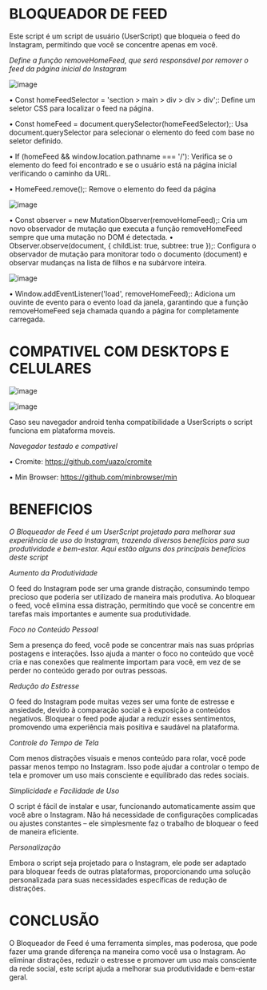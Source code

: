 # BLOQUEADOR DE FEED

Este script é um script de usuário (UserScript) que bloqueia o feed do Instagram, permitindo que você se concentre apenas em você.

*Define a função removeHomeFeed, que será responsável por remover o feed da página inicial do Instagram*

![image](https://github.com/user-attachments/assets/babf449b-7c16-45c7-8d94-070976db8681)

• Const homeFeedSelector = 'section > main > div > div > div';: Define um seletor CSS para localizar o feed na página.

• Const homeFeed = document.querySelector(homeFeedSelector);: Usa document.querySelector para selecionar o elemento do feed com base no seletor definido.

• If (homeFeed && window.location.pathname === '/'): Verifica se o elemento do feed foi encontrado e se o usuário está na página inicial verificando o caminho da URL.

• HomeFeed.remove();: Remove o elemento do feed da página

![image](https://github.com/user-attachments/assets/a5a0bbb1-36b8-4c3e-9492-5b95b5dff137)

• Const observer = new MutationObserver(removeHomeFeed);: Cria um novo observador de mutação que executa a função removeHomeFeed sempre que uma mutação no DOM é detectada.
• Observer.observe(document, { childList: true, subtree: true });: Configura o observador de mutação para monitorar todo o documento (document) e observar mudanças na lista de filhos e na subárvore inteira.

![image](https://github.com/user-attachments/assets/db2f1abf-9f59-4adf-a26a-37c1972608f6)

• Window.addEventListener('load', removeHomeFeed);: Adiciona um ouvinte de evento para o evento load da janela, garantindo que a função removeHomeFeed seja chamada quando a página for completamente carregada.

# COMPATIVEL COM DESKTOPS E CELULARES

![image](https://github.com/user-attachments/assets/7e4bcc9f-3767-4293-937b-8f8e5d49e690)


![image](https://github.com/user-attachments/assets/b7a7bed0-197d-414d-8376-24d3ea4a0263)

Caso seu navegador android tenha compatibilidade a UserScripts o script funciona em plataforma moveis.

*Navegador testado e compativel*

• Cromite: https://github.com/uazo/cromite

• Min Browser: https://github.com/minbrowser/min

# BENEFICIOS

*O Bloqueador de Feed é um UserScript projetado para melhorar sua experiência de uso do Instagram, trazendo diversos benefícios para sua produtividade e bem-estar. Aqui estão alguns dos principais benefícios deste script*

*Aumento da Produtividade*

O feed do Instagram pode ser uma grande distração, consumindo tempo precioso que poderia ser utilizado de maneira mais produtiva. Ao bloquear o feed, você elimina essa distração, permitindo que você se concentre em tarefas mais importantes e aumente sua produtividade.
 
*Foco no Conteúdo Pessoal*

Sem a presença do feed, você pode se concentrar mais nas suas próprias postagens e interações. Isso ajuda a manter o foco no conteúdo que você cria e nas conexões que realmente importam para você, em vez de se perder no conteúdo gerado por outras pessoas.

*Redução do Estresse*

O feed do Instagram pode muitas vezes ser uma fonte de estresse e ansiedade, devido à comparação social e à exposição a conteúdos negativos. Bloquear o feed pode ajudar a reduzir esses sentimentos, promovendo uma experiência mais positiva e saudável na plataforma.

*Controle do Tempo de Tela*

Com menos distrações visuais e menos conteúdo para rolar, você pode passar menos tempo no Instagram. Isso pode ajudar a controlar o tempo de tela e promover um uso mais consciente e equilibrado das redes sociais.

*Simplicidade e Facilidade de Uso*

O script é fácil de instalar e usar, funcionando automaticamente assim que você abre o Instagram. Não há necessidade de configurações complicadas ou ajustes constantes – ele simplesmente faz o trabalho de bloquear o feed de maneira eficiente.

*Personalização*

Embora o script seja projetado para o Instagram, ele pode ser adaptado para bloquear feeds de outras plataformas, proporcionando uma solução personalizada para suas necessidades específicas de redução de distrações.

# CONCLUSÃO

O Bloqueador de Feed é uma ferramenta simples, mas poderosa, que pode fazer uma grande diferença na maneira como você usa o Instagram. Ao eliminar distrações, reduzir o estresse e promover um uso mais consciente da rede social, este script ajuda a melhorar sua produtividade e bem-estar geral.
